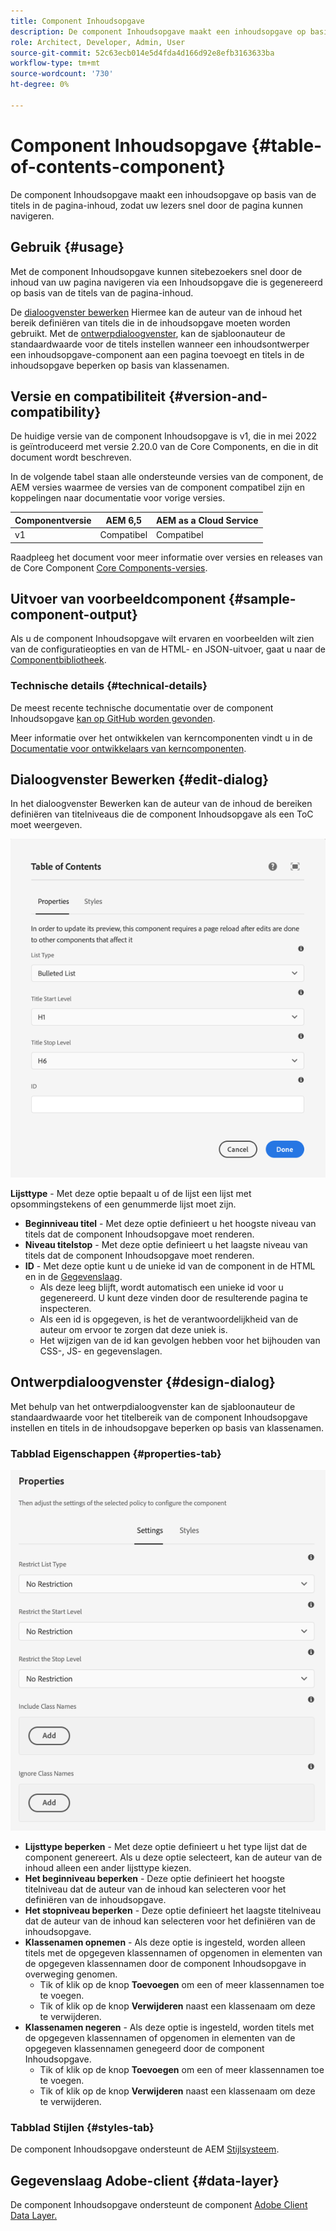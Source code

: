 ```yaml
---
title: Component Inhoudsopgave
description: De component Inhoudsopgave maakt een inhoudsopgave op basis van de titels in de pagina-inhoud, zodat uw lezers snel door de pagina kunnen navigeren.
role: Architect, Developer, Admin, User
source-git-commit: 52c63ecb014e5d4fda4d166d92e8efb3163633ba
workflow-type: tm+mt
source-wordcount: '730'
ht-degree: 0%

---
```


# Component Inhoudsopgave {#table-of-contents-component}

De component Inhoudsopgave maakt een inhoudsopgave op basis van de titels in de pagina-inhoud, zodat uw lezers snel door de pagina kunnen navigeren.

## Gebruik {#usage}

Met de component Inhoudsopgave kunnen sitebezoekers snel door de inhoud van uw pagina navigeren via een Inhoudsopgave die is gegenereerd op basis van de titels van de pagina-inhoud.

De [dialoogvenster bewerken](#edit-dialog) Hiermee kan de auteur van de inhoud het bereik definiëren van titels die in de inhoudsopgave moeten worden gebruikt. Met de [ontwerpdialoogvenster](#design-dialog), kan de sjabloonauteur de standaardwaarde voor de titels instellen wanneer een inhoudsontwerper een inhoudsopgave-component aan een pagina toevoegt en titels in de inhoudsopgave beperken op basis van klassenamen.

## Versie en compatibiliteit {#version-and-compatibility}

De huidige versie van de component Inhoudsopgave is v1, die in mei 2022 is geïntroduceerd met versie 2.20.0 van de Core Components, en die in dit document wordt beschreven.

In de volgende tabel staan alle ondersteunde versies van de component, de AEM versies waarmee de versies van de component compatibel zijn en koppelingen naar documentatie voor vorige versies.

| Componentversie | AEM 6,5 | AEM as a Cloud Service |
|---|---|---|
| v1 | Compatibel | Compatibel |

Raadpleeg het document voor meer informatie over versies en releases van de Core Component [Core Components-versies](/help/versions.md).

## Uitvoer van voorbeeldcomponent {#sample-component-output}

Als u de component Inhoudsopgave wilt ervaren en voorbeelden wilt zien van de configuratieopties en van de HTML- en JSON-uitvoer, gaat u naar de [Componentbibliotheek](https://adobe.com/go/aem_cmp_library_tableofcontents).

### Technische details {#technical-details}

De meest recente technische documentatie over de component Inhoudsopgave [kan op GitHub worden gevonden](https://adobe.com/go/aem_cmp_tech_tableofcontents_v1).

Meer informatie over het ontwikkelen van kerncomponenten vindt u in de [Documentatie voor ontwikkelaars van kerncomponenten](/help/developing/overview.md).

## Dialoogvenster Bewerken {#edit-dialog}

In het dialoogvenster Bewerken kan de auteur van de inhoud de bereiken definiëren van titelniveaus die de component Inhoudsopgave als een ToC moet weergeven.

![Dialoogvenster Inhoudsopgave component bewerken](/help/assets/tableofcontents-edit.png)

**Lijsttype** - Met deze optie bepaalt u of de lijst een lijst met opsommingstekens of een genummerde lijst moet zijn.
* **Beginniveau titel** - Met deze optie definieert u het hoogste niveau van titels dat de component Inhoudsopgave moet renderen.
* **Niveau titelstop** - Met deze optie definieert u het laagste niveau van titels dat de component Inhoudsopgave moet renderen.
* **ID** - Met deze optie kunt u de unieke id van de component in de HTML en in de [Gegevenslaag](/help/developing/data-layer/overview.md).
   * Als deze leeg blijft, wordt automatisch een unieke id voor u gegenereerd. U kunt deze vinden door de resulterende pagina te inspecteren.
   * Als een id is opgegeven, is het de verantwoordelijkheid van de auteur om ervoor te zorgen dat deze uniek is.
   * Het wijzigen van de id kan gevolgen hebben voor het bijhouden van CSS-, JS- en gegevenslagen.

## Ontwerpdialoogvenster {#design-dialog}

Met behulp van het ontwerpdialoogvenster kan de sjabloonauteur de standaardwaarde voor het titelbereik van de component Inhoudsopgave instellen en titels in de inhoudsopgave beperken op basis van klassenamen.

### Tabblad Eigenschappen {#properties-tab}

![Het ontwerpdialoogvenster van de component Snel zoeken](/help/assets/tableofcontents-design.png)

* **Lijsttype beperken** - Met deze optie definieert u het type lijst dat de component genereert. Als u deze optie selecteert, kan de auteur van de inhoud alleen een ander lijsttype kiezen.
* **Het beginniveau beperken** - Deze optie definieert het hoogste titelniveau dat de auteur van de inhoud kan selecteren voor het definiëren van de inhoudsopgave.
* **Het stopniveau beperken** - Deze optie definieert het laagste titelniveau dat de auteur van de inhoud kan selecteren voor het definiëren van de inhoudsopgave.
* **Klassenamen opnemen** - Als deze optie is ingesteld, worden alleen titels met de opgegeven klassennamen of opgenomen in elementen van de opgegeven klassennamen door de component Inhoudsopgave in overweging genomen.
   * Tik of klik op de knop **Toevoegen** om een of meer klassennamen toe te voegen.
   * Tik of klik op de knop **Verwijderen** naast een klassenaam om deze te verwijderen.
* **Klassenamen negeren** - Als deze optie is ingesteld, worden titels met de opgegeven klassennamen of opgenomen in elementen van de opgegeven klassennamen genegeerd door de component Inhoudsopgave.
   * Tik of klik op de knop **Toevoegen** om een of meer klassennamen toe te voegen.
   * Tik of klik op de knop **Verwijderen** naast een klassenaam om deze te verwijderen.

### Tabblad Stijlen {#styles-tab}

De component Inhoudsopgave ondersteunt de AEM [Stijlsysteem](/help/get-started/authoring.md#component-styling).

## Gegevenslaag Adobe-client {#data-layer}

De component Inhoudsopgave ondersteunt de component [Adobe Client Data Layer.](/help/developing/data-layer/overview.md)
